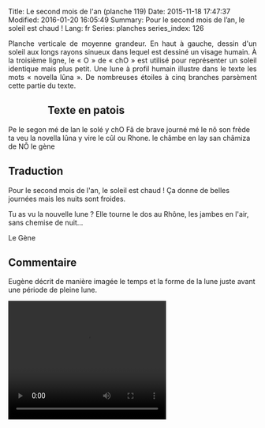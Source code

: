 Title: Le second mois de l'an (planche 119)
Date: 2015-11-18 17:47:37
Modified: 2016-01-20 16:05:49
Summary: Pour le second mois de l’an, le soleil est chaud !
Lang: fr
Series: planches
series_index: 126

<p style="text-align:justify;">Planche verticale de moyenne
grandeur. En haut à gauche, dessin d'un soleil aux longs rayons
sinueux dans lequel est dessiné un visage humain. À la troisième
ligne, le « O » de « chO » est utilisé pour représenter un soleil
identique mais plus petit. Une lune à profil humain illustre dans le
texte les mots « novella lûna ». De nombreuses étoiles à cinq branches
parsèment cette partie du texte.</p>

<figure class="image-block" style="float: left;">
  <img alt="" src="{static}/images/planche_119.png">
  <figcaption style="max-width: 170px"></figcaption>
</figure>

## Texte en patois

Pe le segon mé de lan le solé y chO Fâ de brave journé mé le nô son
frède ta veu la novella lûna y vire le cûl ou Rhone. le châmbe en lay
san châmiza de NÔ le gène

## Traduction

Pour le second mois de l'an, le soleil est chaud ! Ça donne de belles journées mais les nuits sont froides.

Tu as vu la nouvelle lune ? Elle tourne le dos au Rhône, les jambes en
l'air, sans chemise de nuit…

Le Gène

## Commentaire

Eugène décrit de manière imagée le temps et la forme de la lune juste
avant une période de pleine lune.

<video width="320" height="240" controls>
  <source src="https://d1njpgd0ygatdn.cloudfront.net/video_119.mp4" type="video/mp4">
</video>
